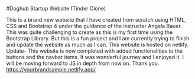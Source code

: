 #Doghub Startup Website (Tinder Clone)

This is a brand new website that I have created from scratch using HTML, CSS and Bootstrap 4 under the guidance of the instructer Angela Bauer.
This was quite challenging to create as this is my first time using the Bootstrap Library. But this is a fun project and I am currently trying to finish and update the website as much as I can.
This website is hosted on netlify.
Update- This website is now completed with added functionalities to the buttons and the navbar items. It was wonderful journey and I enjoyed it. I will be moving forward to JS in depth from now on. Thank you.
https://yourbrandsample.netlify.app/
